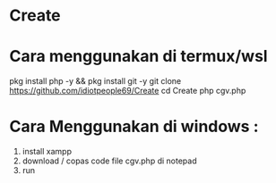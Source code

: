# Create

# Cara menggunakan di termux/wsl
pkg install php -y && pkg install git -y
git clone https://github.com/idiotpeople69/Create
cd Create
php cgv.php

# Cara Menggunakan di windows :
1. install xampp
2. download / copas code file cgv.php di notepad
3. run

